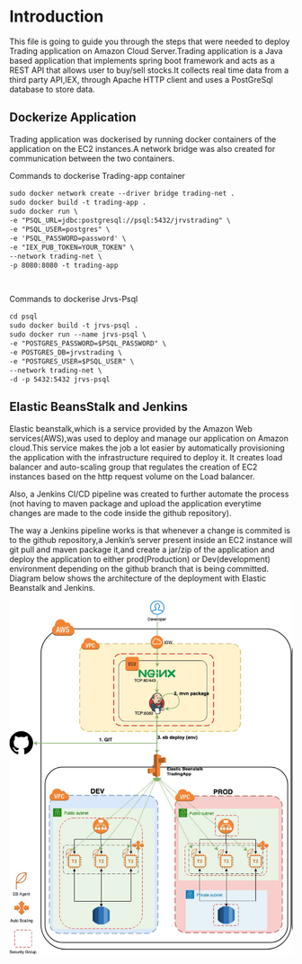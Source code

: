 

<h1 id="introduction">Introduction</h1>
<p>This file is going to guide you through the steps that were needed to deploy Trading application on Amazon Cloud Server.Trading application is a Java based application that implements spring boot framework and acts as a REST API that allows user to buy/sell stocks.It collects real time data from a third party API,IEX, through Apache HTTP client and uses a PostGreSql database to store data.</p>
<h2 id="dockerize-application">Dockerize Application</h2>
<p>Trading application was dockerised by running docker containers of the application on the EC2 instances.A network bridge was also created for communication between the two containers.</p>
<p>Commands to dockerise Trading-app container</p>
<pre><code>sudo docker network create --driver bridge trading-net .
sudo docker build -t trading-app .
sudo docker run \
-e "PSQL_URL=jdbc:postgresql://psql:5432/jrvstrading" \
-e "PSQL_USER=postgres" \
-e 'PSQL_PASSWORD=password' \
-e "IEX_PUB_TOKEN=YOUR_TOKEN" \
--network trading-net \
-p 8080:8080 -t trading-app

</code></pre>
<p>Commands to dockerise Jrvs-Psql</p>
<pre><code>cd psql
sudo docker build -t jrvs-psql .
sudo docker run --name jrvs-psql \
-e "POSTGRES_PASSWORD=$PSQL_PASSWORD" \
-e POSTGRES_DB=jrvstrading \
-e "POSTGRES_USER=$PSQL_USER" \
--network trading-net \
-d -p 5432:5432 jrvs-psql
</code></pre>
<h2 id="elastic-beansstalk-and-jenkins">Elastic BeansStalk and Jenkins</h2>
<p>Elastic beanstalk,which is a service provided by the Amazon Web services(AWS),was used to deploy and manage our application on Amazon cloud.This service makes the job a lot easier by automatically provisioning the application with the infrastructure required to deploy it. It creates load balancer and auto-scaling group that regulates the creation of EC2 instances based on the http request volume on the Load balancer.</p>
<p>Also, a  Jenkins CI/CD pipeline was created to further automate the process (not having to maven package and upload the application everytime changes are made to the code inside the github repository).</p>
<p>The way a Jenkins pipeline works is that whenever a change is commited is to the github repository,a Jenkin’s server present inside an EC2 instance will git pull and maven package it,and create a jar/zip of the application and deploy the application to either prod(Production) or Dev(development) environment depending on the github branch that is being committed.<br>
Diagram below shows the architecture of the deployment with Elastic Beanstalk and Jenkins.</p>
<img src="/jenkin.png">

